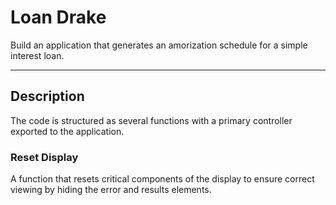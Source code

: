 # Loan Drake

Build an application that generates an amorization schedule for a simple interest loan.

---

## Description

The code is structured as several functions with a primary controller exported to the application.

### Reset Display

A function that resets critical components of the display to ensure correct viewing by hiding the error and results elements.
